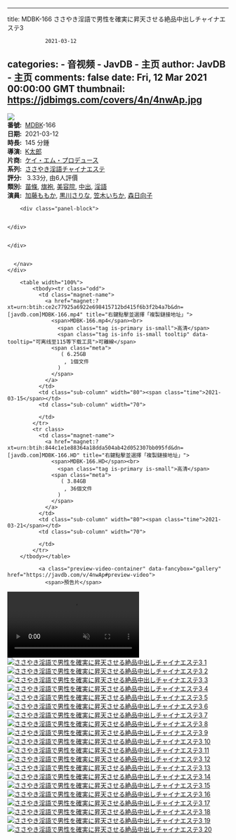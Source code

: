 
---
title: MDBK-166
                ささやき淫語で男性を確実に昇天させる絶品中出しチャイナエステ3
              
                2021-03-12
categories: 
    - 音视频
    - JavDB - 主页
author: JavDB - 主页
comments: false
date: Fri, 12 Mar 2021 00:00:00 GMT
thumbnail: https://jdbimgs.com/covers/4n/4nwAp.jpg
---

<div>   
<div class="column column-video-cover">
        <a data-fancybox="gallery" href="https://jdbimgs.com/covers/4n/4nwAp.jpg">
          <img src="https://jdbimgs.com/covers/4n/4nwAp.jpg" class="video-cover" referrerpolicy="no-referrer">
</a>    </div>
    <div class="column">
      <nav class="panel video-panel-info">
        <div class="panel-block first-block">
  <strong>番號:</strong>
   <span class="value"><a href="https://javdb.com/video_codes/MDBK">MDBK</a>-166</span>
   
  
</div>
<div class="panel-block">
  <strong>日期:</strong>
   <span class="value">2021-03-12</span>
</div>
<div class="panel-block">
  <strong>時長:</strong>
   <span class="value">145 分鍾</span>
</div>
  <div class="panel-block">
    <strong>導演:</strong>
     <span class="value"><a href="https://javdb.com/directors/AqK">K太郎</a></span>
  </div>
  <div class="panel-block">
    <strong>片商:</strong>
     <span class="value"><a href="https://javdb.com/makers/8V9">ケイ・エム・プロデュース</a></span>
  </div>
  <div class="panel-block">
    <strong>系列:</strong>
     <span class="value"><a href="https://javdb.com/series/KBRA">ささやき淫語チャイナエステ</a></span>
  </div>
  <div class="panel-block">
    <strong>評分:</strong>
     <span class="value"><span class="score-stars"><i class="icon-star"></i><i class="icon-star"></i><i class="icon-star"></i><i class="icon-star gray"></i><i class="icon-star gray"></i></span> 3.33分, 由6人評價</span>
  </div>
  <div class="panel-block">
    <strong>類別:</strong>
     <span class="value"><a href="https://javdb.com/tags?c4=65">苗條</a>, <a href="https://javdb.com/tags?c3=207">旗袍</a>, <a href="https://javdb.com/tags?c1=135">美容院</a>, <a href="https://javdb.com/tags?c5=18">中出</a>, <a href="https://javdb.com/tags?c5=36">淫語</a></span>
  </div>
<div class="panel-block">
  <strong>演員:</strong>
   <span class="value"><a href="https://javdb.com/actors/e4ar">加藤ももか</a>, <a href="https://javdb.com/actors/Nmbw">黒川さりな</a>, <a href="https://javdb.com/actors/Bka6">笠木いちか</a>, <a href="https://javdb.com/actors/bkxd">森日向子</a></span>
</div>

        <div class="panel-block">
  <div class="columns">
    <div class="column">
      
    </div>
  </div>
</div>
<div class="panel-block">
  <div class="columns">
    <div class="column">
      
    </div>
  </div>
</div>
  




      </nav>
    </div>
  
        <table width="100%">
            <tbody><tr class="odd">
              <td class="magnet-name">
                <a href="magnet:?xt=urn:btih:ce2c77925a6922e698415712bd415f6b3f2b4a7b&dn=[javdb.com]MDBK-166.mp4" title="右鍵點擊並選擇「複製鏈接地址」">
                  <span>MDBK-166.mp4</span><br>
                    <span class="tag is-primary is-small">高清</span>
                    <span class="tag is-info is-small tooltip" data-tooltip="可离线至115等下载工具">可離線</span>
                  <span class="meta">
                     ( 6.25GB
                      , 1個文件
                    )
                  </span>
                </a>
              </td>
              <td class="sub-column" width="80"><span class="time">2021-03-15</span></td>
              <td class="sub-column" width="70">
                
              </td>
            </tr>
            <tr class>
              <td class="magnet-name">
                <a href="magnet:?xt=urn:btih:844c1e1e88364a18dda504ab42d052307bb095fd&dn=[javdb.com]MDBK-166.HD" title="右鍵點擊並選擇「複製鏈接地址」">
                  <span>MDBK-166.HD</span><br>
                    <span class="tag is-primary is-small">高清</span>
                  <span class="meta">
                     ( 3.84GB
                      , 36個文件
                    )
                  </span>
                </a>
              </td>
              <td class="sub-column" width="80"><span class="time">2021-03-21</span></td>
              <td class="sub-column" width="70">
                
              </td>
            </tr>
        </tbody></table>
    
              <a class="preview-video-container" data-fancybox="gallery" href="https://javdb.com/v/4nwAp#preview-video">
                <span>預告片</span>
                
</a>            <video id="preview-video" playsinline controls muted preload="auto" style="display: block;">
              <source src="//cc3001.dmm.co.jp/litevideo/freepv/8/84m/84mdbk166/84mdbk166_dm_w.mp4" type="video/mp4">
            </video>
                <a class="tile-item" href="https://jdbimgs.com/samples/4n/4nwAp_l_0.jpg" data-fancybox="gallery" data-caption="ささやき淫語で男性を確実に昇天させる絶品中出しチャイナエステ3 1">
                  <img alt="ささやき淫語で男性を確実に昇天させる絶品中出しチャイナエステ3 1" class="lazy" src="https://jdbimgs.com/samples/4n/4nwAp_l_0.jpg" referrerpolicy="no-referrer">
                </a>
                <a class="tile-item" href="https://jdbimgs.com/samples/4n/4nwAp_l_1.jpg" data-fancybox="gallery" data-caption="ささやき淫語で男性を確実に昇天させる絶品中出しチャイナエステ3 2">
                  <img alt="ささやき淫語で男性を確実に昇天させる絶品中出しチャイナエステ3 2" class="lazy" src="https://jdbimgs.com/samples/4n/4nwAp_l_1.jpg" referrerpolicy="no-referrer">
                </a>
                <a class="tile-item" href="https://jdbimgs.com/samples/4n/4nwAp_l_2.jpg" data-fancybox="gallery" data-caption="ささやき淫語で男性を確実に昇天させる絶品中出しチャイナエステ3 3">
                  <img alt="ささやき淫語で男性を確実に昇天させる絶品中出しチャイナエステ3 3" class="lazy" src="https://jdbimgs.com/samples/4n/4nwAp_l_2.jpg" referrerpolicy="no-referrer">
                </a>
                <a class="tile-item" href="https://jdbimgs.com/samples/4n/4nwAp_l_3.jpg" data-fancybox="gallery" data-caption="ささやき淫語で男性を確実に昇天させる絶品中出しチャイナエステ3 4">
                  <img alt="ささやき淫語で男性を確実に昇天させる絶品中出しチャイナエステ3 4" class="lazy" src="https://jdbimgs.com/samples/4n/4nwAp_l_3.jpg" referrerpolicy="no-referrer">
                </a>
                <a class="tile-item" href="https://jdbimgs.com/samples/4n/4nwAp_l_4.jpg" data-fancybox="gallery" data-caption="ささやき淫語で男性を確実に昇天させる絶品中出しチャイナエステ3 5">
                  <img alt="ささやき淫語で男性を確実に昇天させる絶品中出しチャイナエステ3 5" class="lazy" src="https://jdbimgs.com/samples/4n/4nwAp_l_4.jpg" referrerpolicy="no-referrer">
                </a>
                <a class="tile-item" href="https://jdbimgs.com/samples/4n/4nwAp_l_5.jpg" data-fancybox="gallery" data-caption="ささやき淫語で男性を確実に昇天させる絶品中出しチャイナエステ3 6">
                  <img alt="ささやき淫語で男性を確実に昇天させる絶品中出しチャイナエステ3 6" class="lazy" src="https://jdbimgs.com/samples/4n/4nwAp_l_5.jpg" referrerpolicy="no-referrer">
                </a>
                <a class="tile-item" href="https://jdbimgs.com/samples/4n/4nwAp_l_6.jpg" data-fancybox="gallery" data-caption="ささやき淫語で男性を確実に昇天させる絶品中出しチャイナエステ3 7">
                  <img alt="ささやき淫語で男性を確実に昇天させる絶品中出しチャイナエステ3 7" class="lazy" src="https://jdbimgs.com/samples/4n/4nwAp_l_6.jpg" referrerpolicy="no-referrer">
                </a>
                <a class="tile-item" href="https://jdbimgs.com/samples/4n/4nwAp_l_7.jpg" data-fancybox="gallery" data-caption="ささやき淫語で男性を確実に昇天させる絶品中出しチャイナエステ3 8">
                  <img alt="ささやき淫語で男性を確実に昇天させる絶品中出しチャイナエステ3 8" class="lazy" src="https://jdbimgs.com/samples/4n/4nwAp_l_7.jpg" referrerpolicy="no-referrer">
                </a>
                <a class="tile-item" href="https://jdbimgs.com/samples/4n/4nwAp_l_8.jpg" data-fancybox="gallery" data-caption="ささやき淫語で男性を確実に昇天させる絶品中出しチャイナエステ3 9">
                  <img alt="ささやき淫語で男性を確実に昇天させる絶品中出しチャイナエステ3 9" class="lazy" src="https://jdbimgs.com/samples/4n/4nwAp_l_8.jpg" referrerpolicy="no-referrer">
                </a>
                <a class="tile-item" href="https://jdbimgs.com/samples/4n/4nwAp_l_9.jpg" data-fancybox="gallery" data-caption="ささやき淫語で男性を確実に昇天させる絶品中出しチャイナエステ3 10">
                  <img alt="ささやき淫語で男性を確実に昇天させる絶品中出しチャイナエステ3 10" class="lazy" src="https://jdbimgs.com/samples/4n/4nwAp_l_9.jpg" referrerpolicy="no-referrer">
                </a>
                <a class="tile-item" href="https://jdbimgs.com/samples/4n/4nwAp_l_10.jpg" data-fancybox="gallery" data-caption="ささやき淫語で男性を確実に昇天させる絶品中出しチャイナエステ3 11">
                  <img alt="ささやき淫語で男性を確実に昇天させる絶品中出しチャイナエステ3 11" class="lazy" src="https://jdbimgs.com/samples/4n/4nwAp_l_10.jpg" referrerpolicy="no-referrer">
                </a>
                <a class="tile-item" href="https://jdbimgs.com/samples/4n/4nwAp_l_11.jpg" data-fancybox="gallery" data-caption="ささやき淫語で男性を確実に昇天させる絶品中出しチャイナエステ3 12">
                  <img alt="ささやき淫語で男性を確実に昇天させる絶品中出しチャイナエステ3 12" class="lazy" src="https://jdbimgs.com/samples/4n/4nwAp_l_11.jpg" referrerpolicy="no-referrer">
                </a>
                <a class="tile-item" href="https://jdbimgs.com/samples/4n/4nwAp_l_12.jpg" data-fancybox="gallery" data-caption="ささやき淫語で男性を確実に昇天させる絶品中出しチャイナエステ3 13">
                  <img alt="ささやき淫語で男性を確実に昇天させる絶品中出しチャイナエステ3 13" class="lazy" src="https://jdbimgs.com/samples/4n/4nwAp_l_12.jpg" referrerpolicy="no-referrer">
                </a>
                <a class="tile-item" href="https://jdbimgs.com/samples/4n/4nwAp_l_13.jpg" data-fancybox="gallery" data-caption="ささやき淫語で男性を確実に昇天させる絶品中出しチャイナエステ3 14">
                  <img alt="ささやき淫語で男性を確実に昇天させる絶品中出しチャイナエステ3 14" class="lazy" src="https://jdbimgs.com/samples/4n/4nwAp_l_13.jpg" referrerpolicy="no-referrer">
                </a>
                <a class="tile-item" href="https://jdbimgs.com/samples/4n/4nwAp_l_14.jpg" data-fancybox="gallery" data-caption="ささやき淫語で男性を確実に昇天させる絶品中出しチャイナエステ3 15">
                  <img alt="ささやき淫語で男性を確実に昇天させる絶品中出しチャイナエステ3 15" class="lazy" src="https://jdbimgs.com/samples/4n/4nwAp_l_14.jpg" referrerpolicy="no-referrer">
                </a>
                <a class="tile-item" href="https://jdbimgs.com/samples/4n/4nwAp_l_15.jpg" data-fancybox="gallery" data-caption="ささやき淫語で男性を確実に昇天させる絶品中出しチャイナエステ3 16">
                  <img alt="ささやき淫語で男性を確実に昇天させる絶品中出しチャイナエステ3 16" class="lazy" src="https://jdbimgs.com/samples/4n/4nwAp_l_15.jpg" referrerpolicy="no-referrer">
                </a>
                <a class="tile-item" href="https://jdbimgs.com/samples/4n/4nwAp_l_16.jpg" data-fancybox="gallery" data-caption="ささやき淫語で男性を確実に昇天させる絶品中出しチャイナエステ3 17">
                  <img alt="ささやき淫語で男性を確実に昇天させる絶品中出しチャイナエステ3 17" class="lazy" src="https://jdbimgs.com/samples/4n/4nwAp_l_16.jpg" referrerpolicy="no-referrer">
                </a>
                <a class="tile-item" href="https://jdbimgs.com/samples/4n/4nwAp_l_17.jpg" data-fancybox="gallery" data-caption="ささやき淫語で男性を確実に昇天させる絶品中出しチャイナエステ3 18">
                  <img alt="ささやき淫語で男性を確実に昇天させる絶品中出しチャイナエステ3 18" class="lazy" src="https://jdbimgs.com/samples/4n/4nwAp_l_17.jpg" referrerpolicy="no-referrer">
                </a>
                <a class="tile-item" href="https://jdbimgs.com/samples/4n/4nwAp_l_18.jpg" data-fancybox="gallery" data-caption="ささやき淫語で男性を確実に昇天させる絶品中出しチャイナエステ3 19">
                  <img alt="ささやき淫語で男性を確実に昇天させる絶品中出しチャイナエステ3 19" class="lazy" src="https://jdbimgs.com/samples/4n/4nwAp_l_18.jpg" referrerpolicy="no-referrer">
                </a>
                <a class="tile-item" href="https://jdbimgs.com/samples/4n/4nwAp_l_19.jpg" data-fancybox="gallery" data-caption="ささやき淫語で男性を確実に昇天させる絶品中出しチャイナエステ3 20">
                  <img alt="ささやき淫語で男性を確実に昇天させる絶品中出しチャイナエステ3 20" class="lazy" src="https://jdbimgs.com/samples/4n/4nwAp_l_19.jpg" referrerpolicy="no-referrer">
                </a>
          
</div>
            